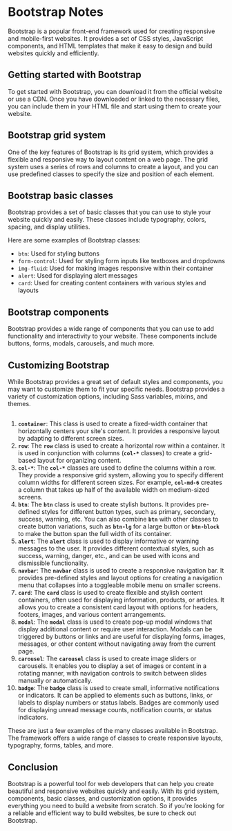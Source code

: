 # Bootstrap Notes

Bootstrap is a popular front-end framework used for creating responsive and mobile-first websites. It provides a set of CSS styles, JavaScript components, and HTML templates that make it easy to design and build websites quickly and efficiently.

## Getting started with Bootstrap

To get started with Bootstrap, you can download it from the official website or use a CDN. Once you have downloaded or linked to the necessary files, you can include them in your HTML file and start using them to create your website.

## Bootstrap grid system

One of the key features of Bootstrap is its grid system, which provides a flexible and responsive way to layout content on a web page. The grid system uses a series of rows and columns to create a layout, and you can use predefined classes to specify the size and position of each element.

## Bootstrap basic classes

Bootstrap provides a set of basic classes that you can use to style your website quickly and easily. These classes include typography, colors, spacing, and display utilities.

Here are some examples of Bootstrap classes:

- `btn`: Used for styling buttons
- `form-control`: Used for styling form inputs like textboxes and dropdowns
- `img-fluid`: Used for making images responsive within their container
- `alert`: Used for displaying alert messages
- `card`: Used for creating content containers with various styles and layouts

## Bootstrap components

Bootstrap provides a wide range of components that you can use to add functionality and interactivity to your website. These components include buttons, forms, modals, carousels, and much more.

## Customizing Bootstrap

While Bootstrap provides a great set of default styles and components, you may want to customize them to fit your specific needs. Bootstrap provides a variety of customization options, including Sass variables, mixins, and themes.

## 

1. **`container`**: This class is used to create a fixed-width container that horizontally centers your site's content. It provides a responsive layout by adapting to different screen sizes.
2. **`row`**: The **`row`** class is used to create a horizontal row within a container. It is used in conjunction with columns (**`col-*`** classes) to create a grid-based layout for organizing content.
3. **`col-*`**: The **`col-*`** classes are used to define the columns within a row. They provide a responsive grid system, allowing you to specify different column widths for different screen sizes. For example, **`col-md-6`** creates a column that takes up half of the available width on medium-sized screens.
4. **`btn`**: The **`btn`** class is used to create stylish buttons. It provides pre-defined styles for different button types, such as primary, secondary, success, warning, etc. You can also combine **`btn`** with other classes to create button variations, such as **`btn-lg`** for a large button or **`btn-block`** to make the button span the full width of its container.
5. **`alert`**: The **`alert`** class is used to display informative or warning messages to the user. It provides different contextual styles, such as success, warning, danger, etc., and can be used with icons and dismissible functionality.
6. **`navbar`**: The **`navbar`** class is used to create a responsive navigation bar. It provides pre-defined styles and layout options for creating a navigation menu that collapses into a toggleable mobile menu on smaller screens.
7. **`card`**: The **`card`** class is used to create flexible and stylish content containers, often used for displaying information, products, or articles. It allows you to create a consistent card layout with options for headers, footers, images, and various content arrangements.
8. **`modal`**: The **`modal`** class is used to create pop-up modal windows that display additional content or require user interaction. Modals can be triggered by buttons or links and are useful for displaying forms, images, messages, or other content without navigating away from the current page.
9. **`carousel`**: The **`carousel`** class is used to create image sliders or carousels. It enables you to display a set of images or content in a rotating manner, with navigation controls to switch between slides manually or automatically.
10. **`badge`**: The **`badge`** class is used to create small, informative notifications or indicators. It can be applied to elements such as buttons, links, or labels to display numbers or status labels. Badges are commonly used for displaying unread message counts, notification counts, or status indicators.

These are just a few examples of the many classes available in Bootstrap. The framework offers a wide range of classes to create responsive layouts, typography, forms, tables, and more.

## Conclusion

Bootstrap is a powerful tool for web developers that can help you create beautiful and responsive websites quickly and easily. With its grid system, components, basic classes, and customization options, it provides everything you need to build a website from scratch. So if you're looking for a reliable and efficient way to build websites, be sure to check out Bootstrap.